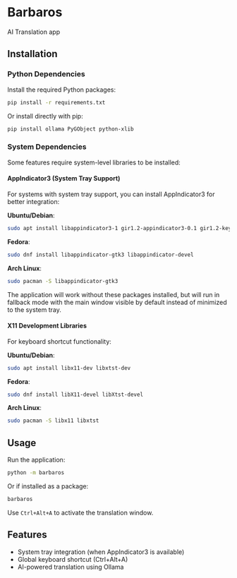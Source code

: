 # Barbaros

AI Translation app

## Installation

### Python Dependencies

Install the required Python packages:

```bash
pip install -r requirements.txt
```

Or install directly with pip:

```bash
pip install ollama PyGObject python-xlib
```

### System Dependencies

Some features require system-level libraries to be installed:

#### AppIndicator3 (System Tray Support)

For systems with system tray support, you can install AppIndicator3 for better integration:

**Ubuntu/Debian**:
```bash
sudo apt install libappindicator3-1 gir1.2-appindicator3-0.1 gir1.2-keybinder-3.0 libkeybinder-3.0-0 python3-gi python3-gi-cairo gir1.2-gtk-3.0
```

**Fedora**:
```bash
sudo dnf install libappindicator-gtk3 libappindicator-devel
```

**Arch Linux**:
```bash
sudo pacman -S libappindicator-gtk3
```

The application will work without these packages installed, but will run in fallback mode with the main window visible by default instead of minimized to the system tray.

#### X11 Development Libraries

For keyboard shortcut functionality:

**Ubuntu/Debian**:
```bash
sudo apt install libx11-dev libxtst-dev
```

**Fedora**:
```bash
sudo dnf install libX11-devel libXtst-devel
```

**Arch Linux**:
```bash
sudo pacman -S libx11 libxtst
```

## Usage

Run the application:

```bash
python -m barbaros
```

Or if installed as a package:

```bash
barbaros
```

Use `Ctrl+Alt+A` to activate the translation window.

## Features

- System tray integration (when AppIndicator3 is available)
- Global keyboard shortcut (Ctrl+Alt+A)
- AI-powered translation using Ollama
